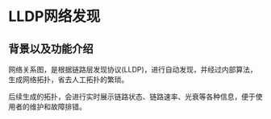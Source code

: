 # LLDP网络发现

## 背景以及功能介绍

网络关系图，是根据链路层发现协议(LLDP)，进行自动发现，并经过内部算法，生成网络拓扑，省去人工拓扑的繁琐。  

后续生成的拓扑，会进行实时展示链路状态、链路速率、光衰等各种信息，便于使用者的维护和故障排错。

